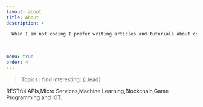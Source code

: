 ```yaml
---
layout: about
title: About
description: >
  
  When I am not coding I prefer writing articles and tutorials about coding. I believe in life long learning and sharing coding experiences. 
    
  
  
menu: true
order: 4
---
```

  

> Topics I find interesting:
{:.lead}

RESTful APIs,Micro Services,Machine Learning,Blockchain,Game Programming and IOT.

[^4]: Actual page load speed depends on your hosting provider, resolution of embedded images and usage of 3rd party plugins.  

